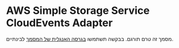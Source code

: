# AWS Simple Storage Service CloudEvents Adapter
מסמך זה טרם תורגם. בבקשה תשתמשו [בגרסה האנגלית של המסמך](../../../adapters/aws-s3.md) לבינתיים.